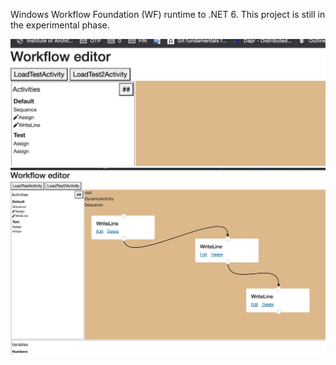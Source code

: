 Windows Workflow Foundation (WF) runtime to .NET 6. This project is still in the experimental phase.

<img src="./img/img1.jpg" width="800"/>
<br/>
<img src="./img/img2.jpg" width="800"/>
